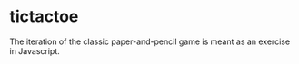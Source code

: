 # tictactoe

The iteration of the classic paper-and-pencil game is meant as an exercise in Javascript.
